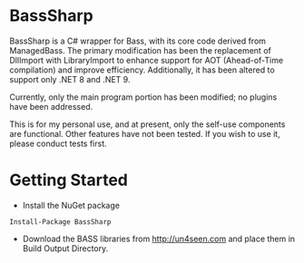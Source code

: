 # BassSharp

BassSharp is a C# wrapper for Bass, with its core code derived from ManagedBass. The primary modification has been the replacement of DllImport with LibraryImport to enhance support for AOT (Ahead-of-Time compilation) and improve efficiency. Additionally, it has been altered to support only .NET 8 and .NET 9.

Currently, only the main program portion has been modified; no plugins have been addressed.

This is for my personal use, and at present, only the self-use components are functional. Other features have not been tested. If you wish to use it, please conduct tests first.

# Getting Started

* Install the NuGet package
```
Install-Package BassSharp
```
* Download the BASS libraries from http://un4seen.com and place them in Build Output Directory.
